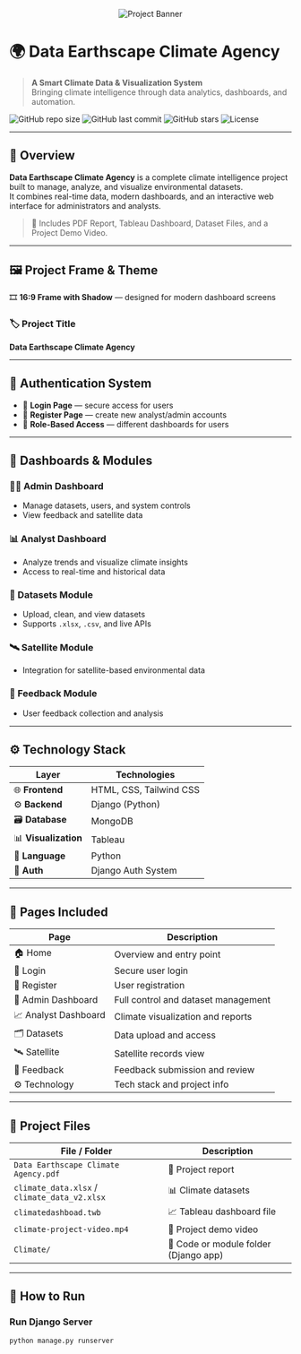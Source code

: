 <p align="center">
  <img src="https://img.shields.io/badge/Data%20Earthscape%20Climate%20Agency-%2300BFFF?style=for-the-badge&logo=earth&logoColor=white" alt="Project Banner" />
</p>

# 🌍 Data Earthscape Climate Agency

> **A Smart Climate Data & Visualization System**  
> Bringing climate intelligence through data analytics, dashboards, and automation.

![GitHub repo size](https://img.shields.io/github/repo-size/SyedWasifAli1/data_earthscape_climate_agency?color=00C853)
![GitHub last commit](https://img.shields.io/github/last-commit/SyedWasifAli1/data_earthscape_climate_agency?color=00B0FF)
![GitHub stars](https://img.shields.io/github/stars/SyedWasifAli1/data_earthscape_climate_agency?style=social)
![License](https://img.shields.io/badge/license-MIT-green)

---

## 🧠 Overview

**Data Earthscape Climate Agency** is a complete climate intelligence project built to manage, analyze, and visualize environmental datasets.  
It combines real-time data, modern dashboards, and an interactive web interface for administrators and analysts.

> 📘 Includes PDF Report, Tableau Dashboard, Dataset Files, and a Project Demo Video.

---

## 🖼️ Project Frame & Theme

🎞️ **16:9 Frame with Shadow** — designed for modern dashboard screens

### 🏷️ Project Title
**Data Earthscape Climate Agency**

---

## 🔐 Authentication System

- 🔹 **Login Page** — secure access for users  
- 🔹 **Register Page** — create new analyst/admin accounts  
- 🔹 **Role-Based Access** — different dashboards for users  

---

## 🧭 Dashboards & Modules

### 🧑‍💼 Admin Dashboard
- Manage datasets, users, and system controls  
- View feedback and satellite data  

### 📊 Analyst Dashboard
- Analyze trends and visualize climate insights  
- Access to real-time and historical data  

### 📁 Datasets Module
- Upload, clean, and view datasets  
- Supports `.xlsx`, `.csv`, and live APIs  

### 🛰️ Satellite Module
- Integration for satellite-based environmental data  

### 💬 Feedback Module
- User feedback collection and analysis  

---

## ⚙️ Technology Stack

| Layer | Technologies |
|-------|---------------|
| 🌐 **Frontend** | HTML, CSS, Tailwind CSS |
| ⚙️ **Backend** | Django (Python) |
| 🗃️ **Database** | MongoDB |
| 📊 **Visualization** | Tableau |
| 🧩 **Language** | Python |
| 🔐 **Auth** | Django Auth System |

---

## 📄 Pages Included

| Page | Description |
|------|--------------|
| 🏠 Home | Overview and entry point |
| 🔑 Login | Secure user login |
| 🧾 Register | User registration |
| 🧮 Admin Dashboard | Full control and dataset management |
| 📈 Analyst Dashboard | Climate visualization and reports |
| 🗂️ Datasets | Data upload and access |
| 🛰️ Satellite | Satellite records view |
| 💬 Feedback | Feedback submission and review |
| ⚙️ Technology | Tech stack and project info |

---

## 🧰 Project Files

| File / Folder | Description |
|----------------|--------------|
| `Data Earthscape Climate Agency.pdf` | 📘 Project report |
| `climate_data.xlsx` / `climate_data_v2.xlsx` | 📊 Climate datasets |
| `climatedashboad.twb` | 📈 Tableau dashboard file |
| `climate-project-video.mp4` | 🎥 Project demo video |
| `Climate/` | 🔧 Code or module folder (Django app) |

---

## 🚀 How to Run

### Run Django Server
```bash
python manage.py runserver

